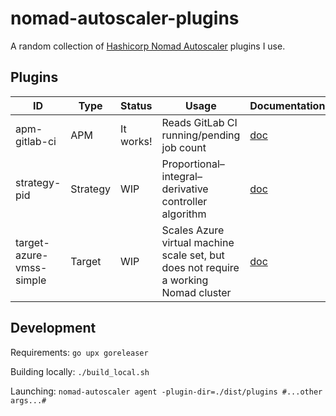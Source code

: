 # nomad-autoscaler-plugins

A random collection of [Hashicorp Nomad Autoscaler](https://github.com/hashicorp/nomad-autoscaler) plugins I use.

## Plugins

| ID                       | Type     | Status    | Usage                                                                                | Documentation                          |
|--------------------------|----------|-----------|--------------------------------------------------------------------------------------|----------------------------------------|
| apm-gitlab-ci            | APM      | It works! | Reads GitLab CI running/pending job count                                            | [doc](doc/apm-gitlab-ci.md)            |
| strategy-pid             | Strategy | WIP       | Proportional–integral–derivative controller algorithm                                | [doc](doc/strategy-pid.md)             |
| target-azure-vmss-simple | Target   | WIP       | Scales Azure virtual machine scale set, but does not require a working Nomad cluster | [doc](doc/target-azure-vmss-simple.md) |

## Development

Requirements: `go upx goreleaser`

Building locally: `./build_local.sh`

Launching: `nomad-autoscaler agent -plugin-dir=./dist/plugins #...other args...#`

